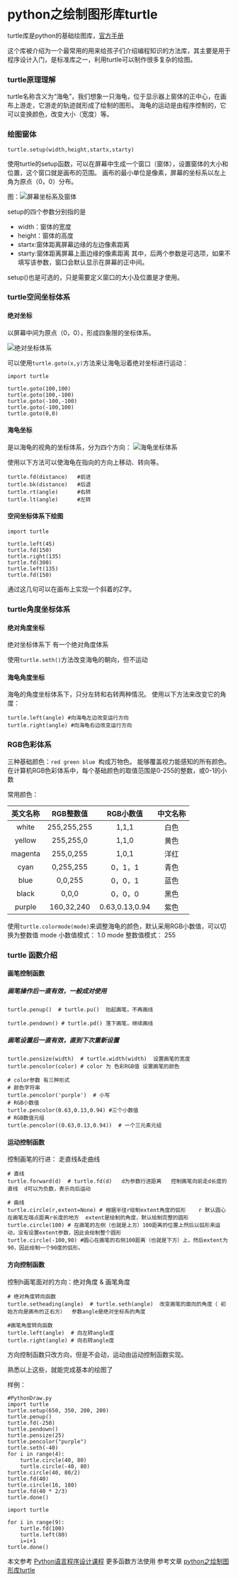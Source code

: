 # python之绘制图形库turtle

turtle库是python的基础绘图库，[官方手册](https://docs.python.org/2/library/turtle.html)

这个库被介绍为一个最常用的用来给孩子们介绍编程知识的方法库，其主要是用于程序设计入门，是标准库之一，利用turtle可以制作很多复杂的绘图。

### turtle原理理解

turtle名称含义为“海龟”，我们想象一只海龟，位于显示器上窗体的正中心，在画布上游走，它游走的轨迹就形成了绘制的图形。
海龟的运动是由程序控制的，它可以变换颜色，改变大小（宽度）等。

### 绘图窗体

`turtle.setup(width,height,startx,starty)`

使用turtle的setup函数，可以在屏幕中生成一个窗口（窗体），设置窗体的大小和位置，这个窗口就是画布的范围。
画布的最小单位是像素，屏幕的坐标系以左上角为原点（0，0）分布。

图：![屏幕坐标系及窗体](https://upload-images.jianshu.io/upload_images/13323529-f952a2dbd0585210.png?imageMogr2/auto-orient/strip%7CimageView2/2/w/1240)

setup的四个参数分别指的是 
* width：窗体的宽度
* height：窗体的高度
* startx:窗体距离屏幕边缘的左边像素距离
* starty:窗体距离屏幕上面边缘的像素距离
其中，后两个参数是可选项，如果不填写该参数，窗口会默认显示在屏幕的正中间。

setup()也是可选的，只是需要定义窗口的大小及位置是才使用。

###  turtle空间坐标体系

#### 绝对坐标

以屏幕中间为原点（0，0），形成四象限的坐标体系。

![绝对坐标体系](https://upload-images.jianshu.io/upload_images/13323529-afffece4027ac011.png?imageMogr2/auto-orient/strip%7CimageView2/2/w/1240)

可以使用`turtle.goto(x,y)`方法来让海龟沿着绝对坐标进行运动：
```
import turtle

turtle.goto(100,100)
turtle.goto(100,-100)
turtle.goto(-100,-100)
turtle.goto(-100,100)
turtle.goto(0,0)
```
#### 海龟坐标

是以海龟的视角的坐标体系，分为四个方向：
 ![海龟坐标体系](https://upload-images.jianshu.io/upload_images/13323529-e38c18a79e0cd04d.png?imageMogr2/auto-orient/strip%7CimageView2/2/w/1240)

使用以下方法可以使海龟在指向的方向上移动、转向等。

```
turtle.fd(distance)   #前进
turtle.bk(distance)   #后退
turtle.rt(angle)      #右转
turtle.lt(angle)      #左转

```

####  空间坐标体系下绘图


```
import turtle 

turtle.left(45)
turtle.fd(150)
turtle.right(135)
turtle.fd(300)
turtle.left(135)
turtle.fd(150)
```
通过这几句可以在画布上实现一个斜着的Z字。


###  turtle角度坐标体系

#### 绝对角度坐标

绝对坐标体系下 有一个绝对角度体系

使用`turtle.seth()`方法改变海龟的朝向，但不运动

#### 海龟角度坐标

海龟的角度坐标体系下，只分左转和右转两种情况。
使用以下方法来改变它的角度：

```
turtle.left(angle) #向海龟左边改变运行方向
turtle.right(angle) #向海龟右边改变运行方向
```

### RGB色彩体系

三种基础颜色：`red green blue `构成万物色。
能够覆盖视力能感知的所有颜色。
在计算机RGB色彩体系中，每个基础颜色的取值范围是0-255的整数，或0-1的小数

常用颜色：

| 英文名称  | RGB整数值 |RGB小数值|中文名称|
|:----------:|:-----:|:----------:|:-----:|
|white|255,255,255|1,1,1|白色|
|yellow|255,255,0|1,1,0|黄色|
|magenta|255,0,255|1,0,1|洋红|
|cyan|0,255,255|0，1，1|青色|
|blue|0,0,255|0，0，1|蓝色|
|black|0,0,0|0，0，0|黑色|
|purple|160,32,240|0.63,0.13,0.94|紫色|

使用`turtle.colormode(mode)`来调整海龟的颜色，默认采用RGB小数值，可以切换为整数值
mode 小数值模式： 1.0
mode 整数值模式： 255


### turtle 函数介绍

#### 画笔控制函数

##### 画笔操作后一直有效，一般成对使用

```
turtle.penup()  # turtle.pu()  抬起画笔，不再画线

turtle.pendown() # turtle.pd() 落下画笔，继续画线

```
##### 画笔设置后一直有效，直到下次重新设置

```
turtle.pensize(width)  # turtle.width(width)  设置画笔的宽度
turtle.pencolor(color) # color 为 色彩RGB值 设置画笔的颜色

# color参数 有三种形式
# 颜色字符串
turtle.pencolor('purple')  # 小写
# RGB小数值
turtle.pencolor(0.63,0.13,0.94) #三个小数值
# RGB数值元组  
turtle.pencolor((0.63,0.13,0.94))  # 一个三元素元组

```

#### 运动控制函数

控制画笔的行进： 走直线&走曲线
```
# 直线
turtle.forward(d)  # turtle.fd(d)   d为参数行进距离   控制画笔向前走d长度的直线  d可以为负数，表示向后运动

# 曲线
turtle.circle(r,extent=None) # 根据半径r绘制extent角度的弧形    r 默认圆心在画笔左端点距离r长度的地方  extent是绘制的角度，默认绘制完整的圆形
turtle.circle(100) # 在画笔的左侧（也就是上方）100距离的位置上然后以弧形来运动，没有设置extent参数，因此会绘制整个圆形
turtle.circle(-100,90) #圆心在画笔的右侧100距离（也就是下方）上，然后extent为90，因此绘制一个90度的弧形。
```

#### 方向控制函数

控制h画笔面对的方向：绝对角度 & 画笔角度

```
# 绝对角度转向函数
turtle.setheading(angle)  # turtle.seth(angle)  改变画笔的面向的角度（ 初始方向是画布的正右方）  参数angle是绝对坐标系的角度    

#画笔角度转向函数
turtle.left(angle)  # 向左转angle度
turtle.right(angle) # 向右转angle度

```
方向控制函数只改方向，但是不会动，运动由运动控制函数实现。

熟悉以上这些，就能完成基本的绘图了 

样例：

```
#PythonDraw.py
import turtle
turtle.setup(650, 350, 200, 200)
turtle.penup()
turtle.fd(-250)
turtle.pendown()
turtle.pensize(25)
turtle.pencolor("purple")
turtle.seth(-40)
for i in range(4):
    turtle.circle(40, 80)
    turtle.circle(-40, 80)
turtle.circle(40, 80/2)
turtle.fd(40)
turtle.circle(16, 180)
turtle.fd(40 * 2/3)
turtle.done()
```
```
import turtle

for i in range(9):
    turtle.fd(100)
    turtle.left(80)
    i=i+1
turtle.done()
```


本文参考 [ Python语言程序设计课程](https://www.icourse163.org/course/BIT-268001) 
更多函数方法使用 参考文章 [python之绘制图形库turtle](https://www.cnblogs.com/bravestarrhu/p/8287261.html)
